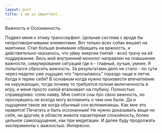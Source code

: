 ```yaml
--- 
layout: post
title: I am so important...
---
```

Важность и Осознанность.

Подвел меня к этому транссерфинг. Цельная система с вроде бы непротиворечивыми элементами. Вот только всех собак вешает на маятники.
Стал больше внимания обращать на важность, и действительно оказалось, что уйму энергии (читай - всю) трачу на её поддержание.
Весь мой внутренний монолог направлен на повышение важности, симулирование ситуаций где я - главный, лучше, умнее. Я попытался сбросить важность.
За результатами дело не стало - по сути через неделю уже ощущаю что "просыпаюсь" гораздо чаще и легче. Когда я теряю себя? В основном когда нужно
произвести впечатление на окружающих, тогда почему то требуется полная включенность в игру, и меня просто силой вталкивает на глубину. Полностью
справедливо: сплю наяву. Мне снятся сны про свою важность, но проснувшись не всегда могу вспомнить о чем они были. Да и ощущение такое же когда
обычный сон вспоминаешь.
Как мне это нравится! Печатать и быть осознанным!
Не нужно доказывать вещи ни себе, ни другим; в области живота характерная спокойность, более цельное самоощущение, как при медитации.
И далее буду продолжать эксперименты с важностью. Интересно.
